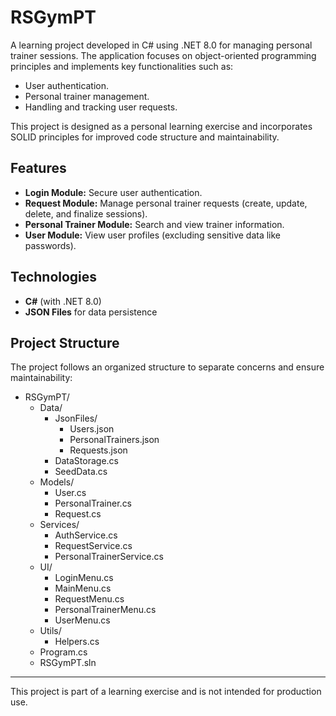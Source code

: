 # RSGymPT

A learning project developed in C# using .NET 8.0 for managing personal trainer sessions. The application focuses on object-oriented programming principles and implements key functionalities such as:

- User authentication.
- Personal trainer management.
- Handling and tracking user requests.

This project is designed as a personal learning exercise and incorporates SOLID principles for improved code structure and maintainability.

## Features

- **Login Module:** Secure user authentication.
- **Request Module:** Manage personal trainer requests (create, update, delete, and finalize sessions).
- **Personal Trainer Module:** Search and view trainer information.
- **User Module:** View user profiles (excluding sensitive data like passwords).

## Technologies

- **C#** (with .NET 8.0)
- **JSON Files** for data persistence

## Project Structure

The project follows an organized structure to separate concerns and ensure maintainability:

- RSGymPT/
  - Data/
    - JsonFiles/
      - Users.json
      - PersonalTrainers.json
      - Requests.json
    - DataStorage.cs
    - SeedData.cs
  - Models/
    - User.cs
    - PersonalTrainer.cs
    - Request.cs
  - Services/
    - AuthService.cs
    - RequestService.cs
    - PersonalTrainerService.cs
  - UI/
    - LoginMenu.cs
    - MainMenu.cs
    - RequestMenu.cs
    - PersonalTrainerMenu.cs
    - UserMenu.cs
  - Utils/
    - Helpers.cs
  - Program.cs
  - RSGymPT.sln

---

This project is part of a learning exercise and is not intended for production use.
